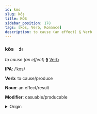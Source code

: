```yaml
---
id: kôs
slug: kôs
title: KÔS
sidebar_position: 178
tags: [kôs, Verb, Romance]
description: to cause (an effect) § Verb
---
```


### kôs&emsp;<span kind="abugida">ɔ́ı</span>

*to cause (an effect)* **§** [Verb](../../tags/Verb)

**IPA**: /ˈkos/

**Verb**: to cause/produce

**Noun**: an effect/result

**Modifier**: casuable/producable

<details>
    <summary>Origin</summary>
    French cause /koz/<br/>
    <em>Romance Language Family</em>
</details>